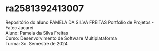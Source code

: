 # ra2581392413007
Repositório do aluno PAMELA DA SILVA FREITAS
Portfólio de Projetos - Fatec Jacareí<br>
Aluno: Pamela da Silva Freitas<br>
Curso: Desenvolvimento de Software Multiplataforma<br>
Turma: 3o. Semestre de 2024<br>
